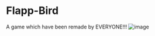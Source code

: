 # Flapp-Bird
A game which have been remade by EVERYONE!!!
![image](https://www.pngmart.com/files/12/Flappy-Bird-PNG-Image.png)
